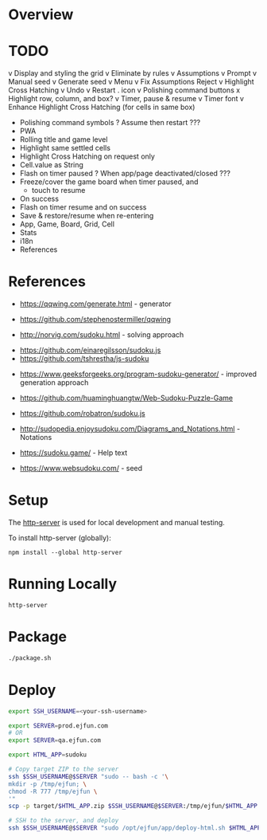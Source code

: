 # Overview

# TODO
v Display and styling the grid
v Eliminate by rules
v Assumptions
v Prompt
v Manual seed
v Generate seed
v Menu
v Fix Assumptions Reject
v Highlight Cross Hatching
v Undo
v Restart
. icon
v Polishing command buttons
x Highlight row, column, and box?
v Timer, pause & resume
v Timer font
v Enhance Highlight Cross Hatching (for cells in same box)
+ Polishing command symbols
? Assume then restart ???
+ PWA
+ Rolling title and game level
+ Highlight same settled cells
+ Highlight Cross Hatching on request only
+ Cell.value as String
+ Flash on timer paused
? When app/page deactivated/closed ???
+ Freeze/cover the game board when timer paused, and
  + touch to resume
+ On success
+ Flash on timer resume and on success
+ Save & restore/resume when re-entering
+ App, Game, Board, Grid, Cell
+ Stats
+ i18n
+ References

# References
+ https://qqwing.com/generate.html - generator
+ https://github.com/stephenostermiller/qqwing

+ http://norvig.com/sudoku.html - solving approach
- https://github.com/einaregilsson/sudoku.js
- https://github.com/tshrestha/js-sudoku

+ https://www.geeksforgeeks.org/program-sudoku-generator/ - improved generation approach

+ https://github.com/huaminghuangtw/Web-Sudoku-Puzzle-Game
+ https://github.com/robatron/sudoku.js

+ http://sudopedia.enjoysudoku.com/Diagrams_and_Notations.html - Notations
+ https://sudoku.game/ - Help text
+ https://www.websudoku.com/ - seed

# Setup
The [http-server](https://github.com/http-party/http-server) is used for local development and manual testing.

To install http-server (globally):
```
npm install --global http-server
```

# Running Locally
```
http-server
```

# Package
```bash
./package.sh
```

# Deploy
```bash
export SSH_USERNAME=<your-ssh-username>

export SERVER=prod.ejfun.com
# OR
export SERVER=qa.ejfun.com

export HTML_APP=sudoku

# Copy target ZIP to the server
ssh $SSH_USERNAME@$SERVER "sudo -- bash -c '\
mkdir -p /tmp/ejfun; \
chmod -R 777 /tmp/ejfun \
'"
scp -p target/$HTML_APP.zip $SSH_USERNAME@$SERVER:/tmp/ejfun/$HTML_APP.TBD.zip

# SSH to the server, and deploy
ssh $SSH_USERNAME@$SERVER "sudo /opt/ejfun/app/deploy-html.sh $HTML_APP"
```
